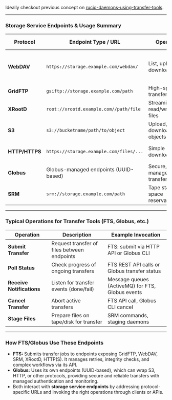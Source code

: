 Ideally checkout previous concept on [rucio-daemons-using-transfer-tools](./rucio-daemons-using-transfer-tools.md).

---

### Storage Service Endpoints & Usage Summary

| **Protocol**   | **Endpoint Type / URL**                 | **Operations**                    | **How to Invoke (Tools/Methods)**                                           | **Used by**             |
| -------------- | --------------------------------------- | --------------------------------- | --------------------------------------------------------------------------- | ----------------------- |
| **WebDAV**     | `https://storage.example.com/webdav/`   | List, upload, download, delete    | HTTP/WebDAV methods (`PROPFIND`, `GET`, `PUT`), tools like `curl`, `davfs2` | FTS, Rucio              |
| **GridFTP**    | `gsiftp://storage.example.com/path`     | High-speed file transfer, list    | `globus-url-copy`, `gfal-copy` CLI                                          | FTS, Rucio              |
| **XRootD**     | `root://xrootd.example.com//path/file`  | Streaming, read/write large files | `xrdcp` CLI, XRootD client libraries                                        | FTS, Rucio              |
| **S3**         | `s3://bucketname/path/to/object`        | Upload, download, list objects    | AWS CLI, `s3cmd`, boto3 (Python SDK)                                        | Globus, others          |
| **HTTP/HTTPS** | `https://storage.example.com/files/...` | Simple download/upload            | `curl`, `wget`, browser                                                     | Fallback in FTS, Globus |
| **Globus**     | Globus-managed endpoints (UUID-based)   | Secure, managed transfer          | Globus CLI/web UI (`globus transfer`)                                       | Globus only             |
| **SRM**        | `srm://storage.example.com/path`        | Tape staging, space reservation   | `srmcp`, `lcg-cp`                                                           | FTS, legacy systems     |

---

### Typical Operations for Transfer Tools (FTS, Globus, etc.)

| **Operation**             | **Description**                             | **Example Invocation**                           |
| ------------------------- | ------------------------------------------- | ------------------------------------------------ |
| **Submit Transfer**       | Request transfer of files between endpoints | FTS: submit via HTTP API or Globus CLI           |
| **Poll Status**           | Check progress of ongoing transfers         | FTS REST API calls or Globus transfer status     |
| **Receive Notifications** | Listen for transfer events (done/fail)      | Message queues (ActiveMQ) for FTS, Globus events |
| **Cancel Transfer**       | Abort active transfers                      | FTS API call, Globus CLI cancel                  |
| **Stage Files**           | Prepare files on tape/disk for transfer     | SRM commands, staging daemons                    |

---

### How FTS/Globus Use These Endpoints

* **FTS:** Submits transfer jobs to endpoints exposing GridFTP, WebDAV, SRM, XRootD, HTTP(S). It manages retries, integrity checks, and complex workflows via its API.
* **Globus:** Uses its own endpoints (UUID-based), which can wrap S3, HTTP, or other protocols, providing secure and reliable transfers with managed authentication and monitoring.
* Both interact with **storage service endpoints** by addressing protocol-specific URLs and invoking the right operations through clients or APIs.